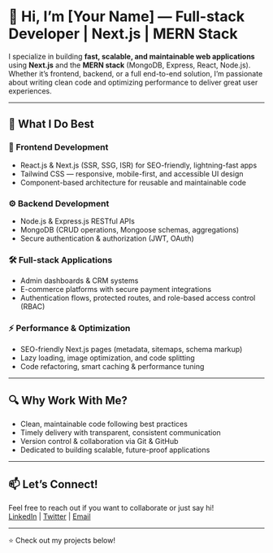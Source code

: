 # 👋 Hi, I’m [Your Name] — Full-stack Developer | Next.js | MERN Stack

I specialize in building **fast, scalable, and maintainable web applications** using **Next.js** and the **MERN stack** (MongoDB, Express, React, Node.js). Whether it’s frontend, backend, or a full end-to-end solution, I’m passionate about writing clean code and optimizing performance to deliver great user experiences.

---

## 🚀 What I Do Best

### 🧩 Frontend Development
- React.js & Next.js (SSR, SSG, ISR) for SEO-friendly, lightning-fast apps  
- Tailwind CSS — responsive, mobile-first, and accessible UI design  
- Component-based architecture for reusable and maintainable code  

### ⚙️ Backend Development
- Node.js & Express.js RESTful APIs  
- MongoDB (CRUD operations, Mongoose schemas, aggregations)  
- Secure authentication & authorization (JWT, OAuth)  

### 🛠️ Full-stack Applications
- Admin dashboards & CRM systems  
- E-commerce platforms with secure payment integrations  
- Authentication flows, protected routes, and role-based access control (RBAC)  

### ⚡ Performance & Optimization
- SEO-friendly Next.js pages (metadata, sitemaps, schema markup)  
- Lazy loading, image optimization, and code splitting  
- Code refactoring, smart caching & performance tuning  

---

## 🔍 Why Work With Me?

- Clean, maintainable code following best practices  
- Timely delivery with transparent, consistent communication  
- Version control & collaboration via Git & GitHub  
- Dedicated to building scalable, future-proof applications  

---

## 📫 Let’s Connect!

Feel free to reach out if you want to collaborate or just say hi!  
[LinkedIn](https://www.linkedin.com/in/your-linkedin) | [Twitter](https://twitter.com/your-twitter) | [Email](mailto:your-email@example.com)

---

⭐️ Check out my projects below!  
